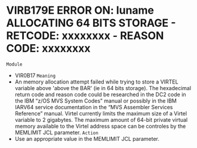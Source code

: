 # VIRB179E ERROR ON: luname ALLOCATING 64 BITS STORAGE - RETCODE: xxxxxxxx - REASON CODE: xxxxxxxx
`Module`
- VIR0B17
`Meaning`
- An memory allocation attempt failed while trying to store a VIRTEL variable above 'above the BAR' (ie in 64 bits storage). The hexadecimal return code and reason code could be researched in the DC2 code in the IBM “z/OS   MVS System Codes” manual or possibly in the IBM IARV64 service documentation in the “MVS Assembler Services Reference” manual. Virtel currently limits the maximum size of a Virtel variable to 2 gigabytes. The maximum amount of 64-bit private virtual memory available to the Virtel address space can be controles by the MEMLIMIT JCL parameter.
`Action`
- Use an appropriate value in the MEMLIMIT JCL parameter.
